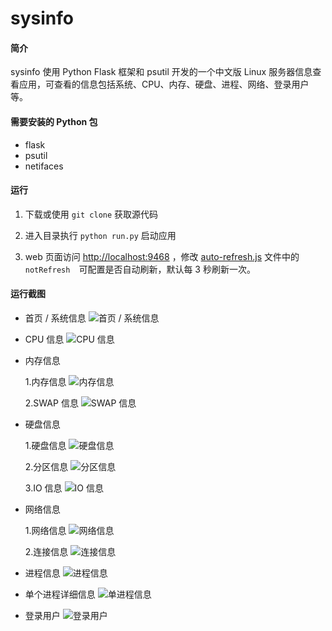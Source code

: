 # sysinfo

#### 简介

sysinfo 使用 Python Flask 框架和 psutil 开发的一个中文版 Linux 服务器信息查看应用，可查看的信息包括系统、CPU、内存、硬盘、进程、网络、登录用户等。

#### 需要安装的 Python 包

- flask
- psutil
- netifaces

#### 运行

1. 下载或使用 `git clone` 获取源代码

2. 进入目录执行 `python run.py` 启动应用

3. web 页面访问 [http://localhost:9468](http://localhost:9468) ，修改 [auto-refresh.js](./static/js/auto-refresh.js) 文件中的　`notRefresh`　可配置是否自动刷新，默认每 3 秒刷新一次。

#### 运行截图

- 首页 / 系统信息 ![首页 / 系统信息](./static/screenshots/index.png)

- CPU 信息 ![CPU 信息](./static/screenshots/cpu.png)

- 内存信息

    1.内存信息 ![内存信息](./static/screenshots/memory.png)
    
    2.SWAP 信息 ![SWAP 信息](./static/screenshots/swap.png)
    
- 硬盘信息

    1.硬盘信息 ![硬盘信息](./static/screenshots/disks.png)
    
    2.分区信息 ![分区信息](./static/screenshots/partition.png)
    
    3.IO 信息 ![IO 信息](./static/screenshots/disk_io.png)
    
- 网络信息

    1.网络信息 ![网络信息](./static/screenshots/interfaces.png)
    
    2.连接信息 ![连接信息](./static/screenshots/connections.png)
    
- 进程信息 ![进程信息](./static/screenshots/processes.png)

- 单个进程详细信息 ![单进程信息](./static/screenshots/process.png)

- 登录用户 ![登录用户](./static/screenshots/users.png)
